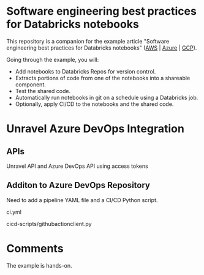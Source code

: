 # Software engineering best practices for Databricks notebooks

This repository is a companion for the example article "Software engineering best practices for Databricks notebooks" ([AWS](https://docs.databricks.com/notebooks/best-practices.html) | [Azure](https://docs.microsoft.com/azure/databricks/notebooks/best-practices) | [GCP](https://docs.gcp.databricks.com/notebooks/best-practices.html)).

Going through the example, you will:

* Add notebooks to Databricks Repos for version control.
* Extracts portions of code from one of the notebooks into a shareable component.
* Test the shared code.
* Automatically run notebooks in git on a schedule using a Databricks job.
* Optionally, apply CI/CD to the notebooks and the shared code.


# Unravel Azure DevOps Integration

## APIs
Unravel API and Azure DevOps API using access tokens

## Additon to Azure DevOps Repository 

Need to add a pipeline YAML file and a CI/CD Python script.

ci.yml

cicd-scripts/githubactionclient.py 











# Comments
The example is hands-on. 


